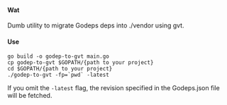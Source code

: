 #### Wat
Dumb utility to migrate Godeps deps into ./vendor using gvt.

#### Use

	go build -o godep-to-gvt main.go
	cp godep-to-gvt $GOPATH/{path to your project}
	cd $GOPATH/{path to your project}
	./godep-to-gvt -fp=`pwd` -latest

If you omit the `-latest` flag, the revision specified in the Godeps.json file will be fetched.

